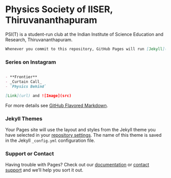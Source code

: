 # Physics Society of IISER, Thiruvananthapuram

PSI(T) is a student-run club at the Indian Institute of Science Education and Research, Thiruvananthapuram.

```markdown
Whenever you commit to this repository, GitHub Pages will run [Jekyll](https://jekyllrb.com/) to rebuild the pages in your site, from the content in your Markdown files.
```

### Series on Instagram 

```markdown

- **Frontier**
- _Curtain Call_
- `Physics Behind`

[Link](url) and ![Image](src)
```

For more details see [GitHub Flavored Markdown](https://guides.github.com/features/mastering-markdown/).

### Jekyll Themes

Your Pages site will use the layout and styles from the Jekyll theme you have selected in your [repository settings](https://github.com/psitiiser/template-proj/settings). The name of this theme is saved in the Jekyll `_config.yml` configuration file.

### Support or Contact

Having trouble with Pages? Check out our [documentation](https://docs.github.com/categories/github-pages-basics/) or [contact support](https://support.github.com/contact) and we’ll help you sort it out.
